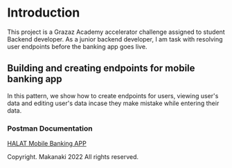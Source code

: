 # Introduction
This project is a Grazaz Academy accelerator challenge assigned to student Backend developer. As a junior backend developer, I am task with resolving user endpoints before the banking app goes live.

## Building and creating endpoints for mobile banking app
In this pattern, we show how to create endpoints for users, viewing user's data and editing user's data incase they make mistake while entering their data.

### Postman Documentation
[HALAT Mobile Banking APP](https://www.postman.com/payload-candidate-35796187/workspace/halat-banking-app)

Copyright. Makanaki 2022
All rights reserved.
